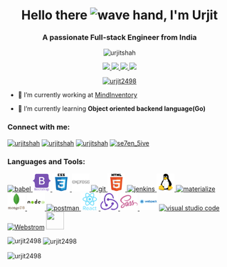 <h1 align="center">Hello there <img src="https://raw.githubusercontent.com/MartinHeinz/MartinHeinz/master/wave.gif" alt="wave hand" width="30px">, I'm Urjit</h1>
<h3 align="center"/>A passionate Full-stack Engineer from India</h3>

<!-- views -->
<p align="center"> <img src="https://komarev.com/ghpvc/?username=urjit2498&label=Profile%20views&color=0e75b6&style=flat" alt="urjitshah" /> </p>

<!-- trophies -->
<p align="center">
  <a href="https://github.com/ryo-ma/github-profile-trophy/issues">
    <img src="https://img.shields.io/github/issues/ryo-ma/github-profile-trophy"/> 
  </a>
  <a href="https://github.com/ryo-ma/github-profile-trophy/network/members">
    <img src="https://img.shields.io/github/forks/ryo-ma/github-profile-trophy"/> 
  </a>  
  <a href="https://github.com/ryo-ma/github-profile-trophy/stargazers">
    <img src="https://img.shields.io/github/stars/ryo-ma/github-profile-trophy"/> 
  </a>
    <a href="https://github.com/ryo-ma/github-profile-trophy/LICENSE">
    <img src="https://img.shields.io/github/license/ryo-ma/github-profile-trophy"/> 
  </a>
</p>

<!-- twitter -->
<p align="center"> <a href="https://instagram.com/urjit.2498" target="_blank"><img src="https://img.shields.io/twitter/follow/urjit2498?logo=twitter&style=for-the-badge" alt="urjit2498" /></a> </p>

- 🔭 I’m currently working at [MindInventory](https://www.mindinventory.com/)

- 🌱 I’m currently learning **Object oriented backend language(Go)**

<!-- - 📫 How to reach me **dev.jadeja@greylabs.com** -->

<!-- - 📄 Know about my experiences [https://krushn.dev](https://krushn.dev) -->

<h3 align="left">Connect with me: </h3>
<p align="left">
<a href="https://twitter.com/urjit2498" target="_blank"><img align="center" src="https://cdn.jsdelivr.net/npm/simple-icons@3.0.1/icons/twitter.svg" alt="urjitshah" height="30" width="40" /></a>
<a href="https://www.linkedin.com/in/urjitshah2498/" target="_blank"><img align="center" src="https://cdn.jsdelivr.net/npm/simple-icons@3.0.1/icons/linkedin.svg" alt="urjitshah" height="30" width="40" /></a>
<a href="https://m.facebook.com/Urjitshah2498" target="_blank"><img align="center" src="https://cdn.jsdelivr.net/npm/simple-icons@3.0.1/icons/facebook.svg" alt="urjitshah" height="30" width="40" /></a>
<a href="https://instagram.com/urjit.2498" target="_blank"><img align="center" src="https://cdn.jsdelivr.net/npm/simple-icons@3.0.1/icons/instagram.svg" alt="se7en_5ive" height="30" width="40" /></a>
</p>

<h3 align="left">Languages and Tools:</h3>
<p align="left"> <a href="https://babeljs.io/" target="_blank"> <img src="https://www.vectorlogo.zone/logos/babeljs/babeljs-icon.svg" alt="babel" width="40" height="40"/> </a> <a href="https://getbootstrap.com" target="_blank"> <img src="https://raw.githubusercontent.com/devicons/devicon/master/icons/bootstrap/bootstrap-plain-wordmark.svg" alt="bootstrap" width="40" height="40"/> </a> <a href="https://www.w3schools.com/css/" target="_blank"> <img src="https://raw.githubusercontent.com/devicons/devicon/master/icons/css3/css3-original-wordmark.svg" alt="css3" width="40" height="40"/> </a> <a href="https://expressjs.com" target="_blank"> <img src="https://raw.githubusercontent.com/devicons/devicon/master/icons/express/express-original-wordmark.svg" alt="express" width="40" height="40"/> </a> <a href="https://git-scm.com/" target="_blank"> <img src="https://www.vectorlogo.zone/logos/git-scm/git-scm-icon.svg" alt="git" width="40" height="40"/> </a> <a href="https://www.w3.org/html/" target="_blank"> <img src="https://raw.githubusercontent.com/devicons/devicon/master/icons/html5/html5-original-wordmark.svg" alt="html5" width="40" height="40"/> </a> <a href="https://www.jenkins.io" target="_blank"> <img src="https://www.vectorlogo.zone/logos/jenkins/jenkins-icon.svg" alt="jenkins" width="40" height="40"/> </a> <a href="https://www.linux.org/" target="_blank"> <img src="https://raw.githubusercontent.com/devicons/devicon/master/icons/linux/linux-original.svg" alt="linux" width="40" height="40"/> </a> <a href="https://materializecss.com/" target="_blank"> <img src="https://raw.githubusercontent.com/prplx/svg-logos/5585531d45d294869c4eaab4d7cf2e9c167710a9/svg/materialize.svg" alt="materialize" width="40" height="40"/> </a> <a href="https://www.mongodb.com/" target="_blank"> <img src="https://raw.githubusercontent.com/devicons/devicon/master/icons/mongodb/mongodb-original-wordmark.svg" alt="mongodb" width="40" height="40"/> </a> <a href="https://nodejs.org" target="_blank"> <img src="https://raw.githubusercontent.com/devicons/devicon/master/icons/nodejs/nodejs-original-wordmark.svg" alt="nodejs" width="40" height="40"/> </a> <a href="https://postman.com" target="_blank"> <img src="https://www.vectorlogo.zone/logos/getpostman/getpostman-icon.svg" alt="postman" width="40" height="40"/> </a> <a href="https://reactjs.org/" target="_blank"> <img src="https://raw.githubusercontent.com/devicons/devicon/master/icons/react/react-original-wordmark.svg" alt="react" width="40" height="40"/> </a> <a href="https://redux.js.org" target="_blank"> <img src="https://raw.githubusercontent.com/devicons/devicon/master/icons/redux/redux-original.svg" alt="redux" width="40" height="40"/> </a> <a href="https://sass-lang.com" target="_blank"> <img src="https://raw.githubusercontent.com/devicons/devicon/master/icons/sass/sass-original.svg" alt="sass" width="40" height="40"/> </a> <a href="https://webpack.js.org" target="_blank"> <img src="https://raw.githubusercontent.com/devicons/devicon/d00d0969292a6569d45b06d3f350f463a0107b0d/icons/webpack/webpack-original-wordmark.svg" alt="webpack" width="40" height="40"/></a> <a href="https://code.visualstudio.com/" target="_blank"> <img src="https://www.vectorlogo.zone/logos/visualstudio_code/visualstudio_code-icon.svg" alt="visual studio code" width="40" height="40"/></a> 
<a href="https://www.jetbrains.com/webstorm/" target="_blank"> <img src="https://www.vectorlogo.zone/logos/jetbrains/jetbrains-icon.svg" alt="Webstrom" width="40" height="40"/></a>
  <a href="https://stackoverflow.com/users/12850240/urjit-shah" target="_blank"> <img src="https://www.vectorlogo.zone/logos/stackoverflow/stackoverflow-icon.svg" width="40" height="40"/></a>
</p>

<p><img align="left" src="https://github-readme-stats.vercel.app/api/top-langs?username=urjit2498&show_icons=true&locale=en&layout=compact" alt="urjit2498" /></p>

<p>&nbsp;<img align="center" src="https://github-readme-stats.vercel.app/api?username=urjit2498&show_icons=true&locale=en" alt="urjit2498" /></p>

<p><img align="center" src="https://github-readme-streak-stats.herokuapp.com/?user=urjit2498&" alt="urjit2498" /></p>
